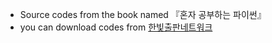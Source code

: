 - Source codes from the book named 『혼자 공부하는 파이썬』  
- you can download codes from [한빛출판네트워크](https://www.hanbit.co.kr/store/books/look.php?p_code=B2587075793)  
